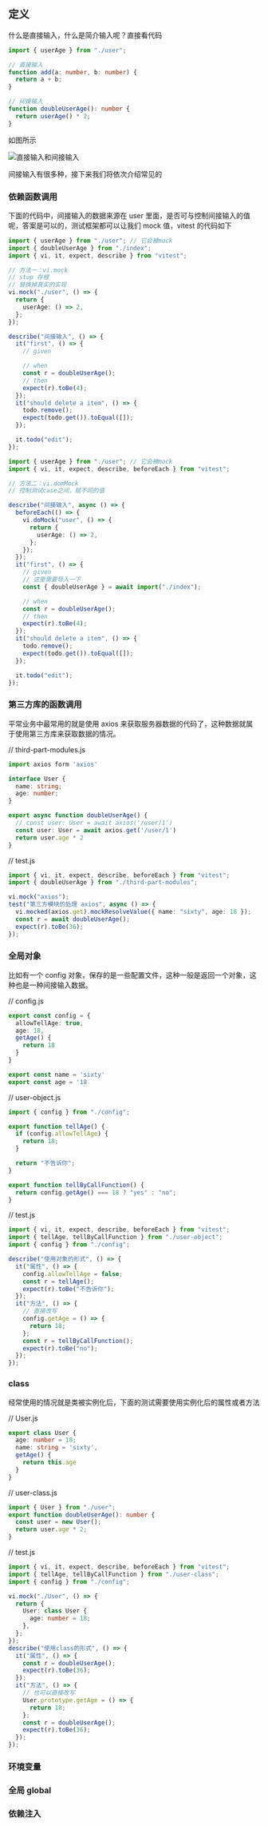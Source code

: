 ## 定义

什么是直接输入，什么是简介输入呢？直接看代码

```typescript
import { userAge } from "./user";

// 直接输入
function add(a: number, b: number) {
  return a + b;
}

// 间接输入
function doubleUserAge(): number {
  return userAge() * 2;
}
```

如图所示

![直接输入和间接输入](https://lib.sixtyden.com/%E7%A8%8B%E5%BA%8F%E7%9A%84%E7%9B%B4%E6%8E%A5%E9%97%B4%E6%8E%A5%E8%BE%93%E5%85%A5.jpg)

间接输入有很多种，接下来我们将依次介绍常见的

### 依赖函数调用

下面的代码中，间接输入的数据来源在 user 里面，是否可与控制间接输入的值呢，答案是可以的，测试框架都可以让我们 mock 值，vitest 的代码如下

```typescript
import { userAge } from "./user"; // 它会被mock
import { doubleUserAge } from "./index";
import { vi, it, expect, describe } from "vitest";

// 方法一：vi.mock
// stup 存根
// 替换掉真实的实现
vi.mock("./user", () => {
  return {
    userAge: () => 2,
  };
});

describe("间接输入", () => {
  it("first", () => {
    // given

    // when
    const r = doubleUserAge();
    // then
    expect(r).toBe(4);
  });
  it("should delete a item", () => {
    todo.remove();
    expect(todo.get()).toEqual([]);
  });

  it.todo("edit");
});
```

```typescript
import { userAge } from "./user"; // 它会被mock
import { vi, it, expect, describe, beforeEach } from "vitest";

// 方法二：vi.domMock
// 控制测试case之间，赋不同的值

describe("间接输入", async () => {
  beforeEach(() => {
    vi.doMock("user", () => {
      return {
        userAge: () => 2,
      };
    });
  });
  it("first", () => {
    // given
    // 这里需要导入一下
    const { doubleUserAge } = await import("./index");

    // when
    const r = doubleUserAge();
    // then
    expect(r).toBe(4);
  });
  it("should delete a item", () => {
    todo.remove();
    expect(todo.get()).toEqual([]);
  });

  it.todo("edit");
});
```

### 第三方库的函数调用

平常业务中最常用的就是使用 axios 来获取服务器数据的代码了，这种数据就属于使用第三方库来获取数据的情况。

// third-part-modules.js

```typescript
import axios form 'axios'

interface User {
  name: string;
  age: number;
}

export async function doubleUserAge() {
  // const user: User = await axios('/user/1')
  const user: User = await axios.get('/user/1')
  return user.age * 2
}
```

// test.js

```typescript
import { vi, it, expect, describe, beforeEach } from "vitest";
import { doubleUserAge } from "./third-part-modules";

vi.mock("axios");
test("第三方模块的处理 axios", async () => {
  vi.mocked(axios.get).mockResolveValue({ name: "sixty", age: 18 });
  const r = await doubleUserAge();
  expect(r).toBe(36);
});
```

### 全局对象

比如有一个 config 对象，保存的是一些配置文件，这种一般是返回一个对象，这种也是一种间接输入数据。

// config.js

```typescript
export const config = {
  allowTellAge: true,
  age: 18,
  getAge() {
    return 18
  }
}

export const name = 'sixty'
export const age = '18
```

// user-object.js

```typescript
import { config } from "./config";

export function tellAge() {
  if (config.allowTellAge) {
    return 18;
  }

  return "不告诉你";
}

export function tellByCallFunction() {
  return config.getAge() === 18 ? "yes" : "no";
}
```

// test.js

```typescript
import { vi, it, expect, describe, beforeEach } from "vitest";
import { tellAge, tellByCallFunction } from "./user-object";
import { config } from "./config";

describe("使用对象的形式", () => {
  it("属性", () => {
    config.allowTellAge = false;
    const r = tellAge();
    expect(r).toBe("不告诉你");
  });
  it("方法", () => {
    // 直接改写
    config.getAge = () => {
      return 18;
    };
    const r = tellByCallFunction();
    expect(r).toBe("no");
  });
});
```

### class

经常使用的情况就是类被实例化后，下面的测试需要使用实例化后的属性或者方法

// User.js

```typescript
export class User {
  age: number = 18;
  name: string = 'sixty',
  getAge() {
    return this.age
  }
}
```

// user-class.js

```typescript
import { User } from "./user";
export function doubleUserAge(): number {
  const user = new User();
  return user.age * 2;
}
```

// test.js

```typescript
import { vi, it, expect, describe, beforeEach } from "vitest";
import { tellAge, tellByCallFunction } from "./user-class";
import { config } from "./config";

vi.mock("./User", () => {
  return {
    User: class User {
      age: number = 18;
    },
  };
});
describe("使用class的形式", () => {
  it("属性", () => {
    const r = doubleUserAge();
    expect(r).toBe(36);
  });
  it("方法", () => {
    // 也可以直接改写
    User.prototype.getAge = () => {
      return 18;
    };
    const r = doubleUserAge();
    expect(r).toBe(36);
  });
});
```

### 环境变量

### 全局 global

### 依赖注入
